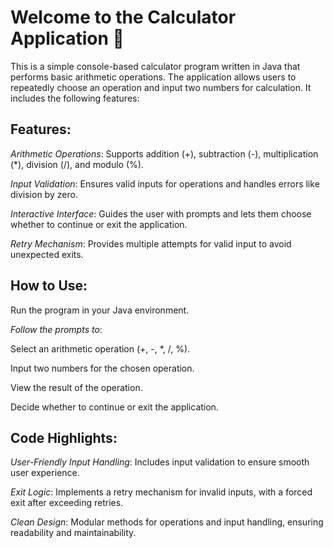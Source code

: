 # Welcome to the Calculator Application 🎉

This is a simple console-based calculator program written in Java that performs basic arithmetic operations. The application allows users to repeatedly choose an operation and input two numbers for calculation. It includes the following features:



 ## Features:

*Arithmetic Operations*: Supports addition (+), subtraction (-), multiplication (*), division (/), and modulo (%).

*Input Validation*: Ensures valid inputs for operations and handles errors like division by zero.

*Interactive Interface*: Guides the user with prompts and lets them choose whether to continue or exit the application.

*Retry Mechanism*: Provides multiple attempts for valid input to avoid unexpected exits.


## How to Use:

Run the program in your Java environment.

*Follow the prompts to*:

Select an arithmetic operation (+, -, *, /, %).

Input two numbers for the chosen operation.

View the result of the operation.

Decide whether to continue or exit the application.


## Code Highlights:

*User-Friendly Input Handling*: Includes input validation to ensure smooth user experience.

*Exit Logic*: Implements a retry mechanism for invalid inputs, with a forced exit after exceeding retries.

*Clean Design*: Modular methods for operations and input handling, ensuring readability and maintainability.
